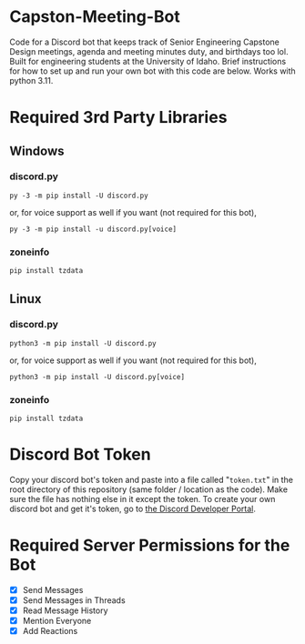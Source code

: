 # Capston-Meeting-Bot
Code for a Discord bot that keeps track of Senior Engineering Capstone Design meetings, agenda and meeting minutes duty, and birthdays too lol.
Built for engineering students at the University of Idaho.
Brief instructions for how to set up and run your own bot with this code are below.
Works with python 3.11.

# Required 3rd Party Libraries

## Windows

### discord.py

```py -3 -m pip install -U discord.py```

or, for voice support as well if you want (not required for this bot),

```py -3 -m pip install -u discord.py[voice]```

### zoneinfo

```pip install tzdata```

## Linux

### discord.py

```python3 -m pip install -U discord.py```

or, for voice support as well if you want (not required for this bot),

```python3 -m pip install -U discord.py[voice]```

### zoneinfo

```pip install tzdata```

# Discord Bot Token

Copy your discord bot's token and paste into a file called "`token.txt`" in the root directory of this repository (same folder / location as the code).
Make sure the file has nothing else in it except the token.
To create your own discord bot and get it's token, go to [the Discord Developer Portal](https://discord.com/developers/applications).

# Required Server Permissions for the Bot
- [x] Send Messages
- [x] Send Messages in Threads
- [x] Read Message History
- [x] Mention Everyone
- [x] Add Reactions
